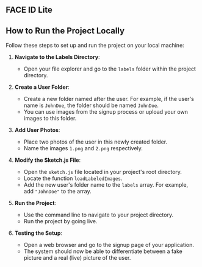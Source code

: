 ## FACE ID Lite

## How to Run the Project Locally

Follow these steps to set up and run the project on your local machine:

1. **Navigate to the Labels Directory**:
   - Open your file explorer and go to the `labels` folder within the project directory.

2. **Create a User Folder**:
   - Create a new folder named after the user. For example, if the user's name is `JohnDoe`, the folder should be named `JohnDoe`.
   - You can use images from the signup process or upload your own images to this folder.

3. **Add User Photos**:
   - Place two photos of the user in this newly created folder.
   - Name the images `1.png` and `2.png` respectively.

4. **Modify the Sketch.js File**:
   - Open the `sketch.js` file located in your project's root directory.
   - Locate the function `loadLabeledImages`.
   - Add the new user's folder name to the `labels` array. For example, add `"JohnDoe"` to the array.

5. **Run the Project**:
   - Use the command line to navigate to your project directory.
   - Run the project by going live.

6. **Testing the Setup**:
   - Open a web browser and go to the signup page of your application.
   - The system should now be able to differentiate between a fake picture and a real (live) picture of the user.
